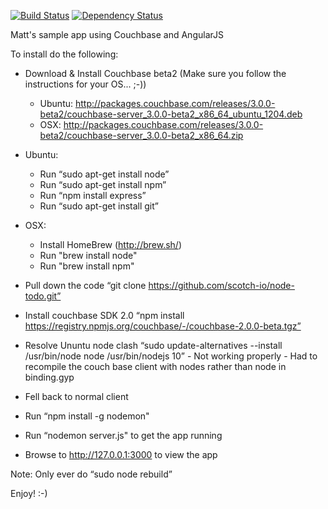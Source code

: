 [![Build Status](https://travis-ci.org/julianghionoiu/couchbase-angular-sample.svg?branch=master)](https://travis-ci.org/julianghionoiu/couchbase-angular-sample)
[![Dependency Status](https://gemnasium.com/julianghionoiu/couchbase-angular-sample.svg)](https://gemnasium.com/julianghionoiu/couchbase-angular-sample)

Matt's sample app using Couchbase and AngularJS

To install do the following:

   * Download & Install Couchbase beta2 (Make sure you follow the instructions for your OS... ;-))
     * Ubuntu: http://packages.couchbase.com/releases/3.0.0-beta2/couchbase-server_3.0.0-beta2_x86_64_ubuntu_1204.deb
     * OSX: http://packages.couchbase.com/releases/3.0.0-beta2/couchbase-server_3.0.0-beta2_x86_64.zip

   * Ubuntu:
      * Run “sudo apt-get install node”
      * Run “sudo apt-get install npm”
      * Run “npm install express”
      * Run “sudo apt-get install git”

   * OSX:
      * Install HomeBrew (http://brew.sh/)
      * Run "brew install node"
      * Run "brew install npm"

   * Pull down the code “git clone https://github.com/scotch-io/node-todo.git”

   * Install couchbase SDK 2.0 “npm install https://registry.npmjs.org/couchbase/-/couchbase-2.0.0-beta.tgz”

   * Resolve Ununtu node clash “sudo update-alternatives --install /usr/bin/node node /usr/bin/nodejs 10” - Not working properly - Had to recompile the couch base client with nodes rather than node in binding.gyp

   * Fell back to normal client
   
   * Run “npm install -g nodemon"

   * Run “nodemon server.js" to get the app running

   * Browse to http://127.0.0.1:3000 to view the app

Note: Only ever do “sudo node rebuild”

Enjoy! :-)
